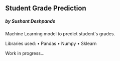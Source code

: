 ## Student Grade Prediction
##### by Sushant Deshpande

Machine Learning model to predict student's grades.

Libraries used:
    • Pandas
    • Numpy
    • Sklearn

Work in progress...